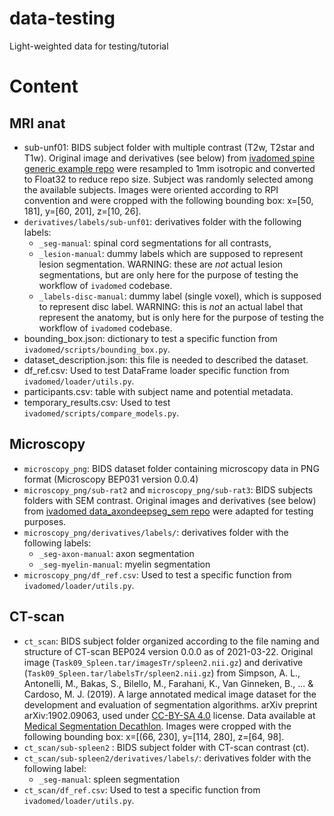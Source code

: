 # data-testing
Light-weighted data for testing/tutorial

# Content

## MRI anat
* sub-unf01: BIDS subject folder with multiple contrast (T2w, T2star and T1w). Original image and derivatives (see below) from [ivadomed spine generic example repo](https://github.com/ivadomed/data_example_spinegeneric/releases/tag/r20200907) were resampled to 1mm isotropic and converted to Float32 to reduce repo size. Subject was randomly selected among the available subjects. Images were oriented according to RPI convention and were cropped with the following bounding box: x=[50, 181], y=[60, 201], z=[10, 26].
* `derivatives/labels/sub-unf01`: derivatives folder with the following labels:
  * `_seg-manual`: spinal cord segmentations for all contrasts,
  * `_lesion-manual`: dummy labels which are supposed to represent lesion segmentation. WARNING: these are *not* actual lesion segmentations, but are only here for the purpose of testing the workflow of `ivadomed` codebase.
  * `_labels-disc-manual`: dummy label (single voxel), which is supposed to represent disc label. WARNING: this is *not* an actual label that represent the anatomy, but is only here for the purpose of testing the workflow of `ivadomed` codebase.
* bounding\_box.json: dictionary to test a specific function from `ivadomed/scripts/bounding_box.py`.
* dataset\_description.json: this file is needed to described the dataset.
* df\_ref.csv: Used to test DataFrame loader specific function from `ivadomed/loader/utils.py`.
* participants.csv: table with subject name and potential metadata.
* temporary\_results.csv: Used to test `ivadomed/scripts/compare_models.py`.

## Microscopy
* `microscopy_png`: BIDS dataset folder containing microscopy data in PNG format (Microscopy BEP031 version 0.0.4)
* `microscopy_png/sub-rat2` and `microscopy_png/sub-rat3`: BIDS subjects folders with SEM contrast. Original images and derivatives (see below) from [ivadomed data_axondeepseg_sem repo](https://github.com/axondeepseg/data_axondeepseg_sem/tree/r20210715) were adapted for testing purposes.
* `microscopy_png/derivatives/labels/`: derivatives folder with the following labels:
  * `_seg-axon-manual`: axon segmentation
  * `_seg-myelin-manual`: myelin segmentation
* `microscopy_png/df_ref.csv`: Used to test a specific function from `ivadomed/loader/utils.py`.

## CT-scan
* `ct_scan`: BIDS subject folder organized according to the file naming and structure of CT-scan BEP024 version 0.0.0 as of 2021-03-22. Original image (`Task09_Spleen.tar/imagesTr/spleen2.nii.gz`) and derivative (`Task09_Spleen.tar/labelsTr/spleen2.nii.gz`) from Simpson, A. L., Antonelli, M., Bakas, S., Bilello, M., Farahani, K., Van Ginneken, B., ... & Cardoso, M. J. (2019). A large annotated medical image dataset for the development and evaluation of segmentation algorithms. arXiv preprint arXiv:1902.09063, used under [CC-BY-SA 4.0](https://creativecommons.org/licenses/by-sa/4.0/) license. Data available at [Medical Segmentation Decathlon](http://medicaldecathlon.com/). Images were cropped with the following bounding box: x=[(66, 230], y=[114, 280], z=[64, 98].
* `ct_scan/sub-spleen2` : BIDS subject folder with CT-scan contrast (ct).
* `ct_scan/sub-spleen2/derivatives/labels/`: derivatives folder with the following label:
  * `_seg-manual`: spleen segmentation
* `ct_scan/df_ref.csv`: Used to test a specific function from `ivadomed/loader/utils.py`.
